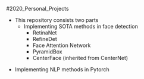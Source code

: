 #2020_Personal_Projects
- This repository consists two parts
  + Implementing SOTA methods in face detection
    + RetinaNet
    + RefineDet
    + Face Attention Network
    + PyramidBox
    + CenterFace (inherited from CenterNet)

 + Implementing NLP methods in Pytorch
  
